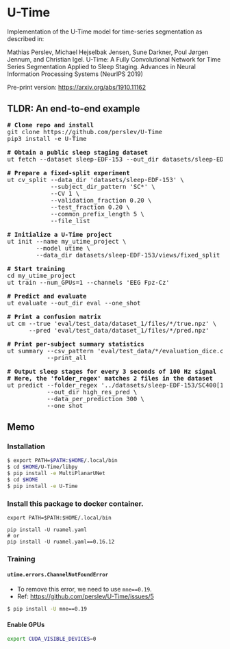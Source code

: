 # U-Time

Implementation of the U-Time model for time-series segmentation as described 
in:

Mathias Perslev, Michael Hejselbak Jensen, Sune Darkner, Poul Jørgen Jennum, 
and Christian Igel. U-Time: A Fully Convolutional Network for Time Series 
Segmentation Applied to Sleep Staging. Advances in Neural Information 
Processing Systems (NeurIPS 2019)

Pre-print version: 
https://arxiv.org/abs/1910.11162


## TLDR: An end-to-end example
<pre>
<b># Clone repo and install</b>
git clone https://github.com/perslev/U-Time
pip3 install -e U-Time

<b># Obtain a public sleep staging dataset</b>
ut fetch --dataset sleep-EDF-153 --out_dir datasets/sleep-EDF-153

<b># Prepare a fixed-split experiment</b>
ut cv_split --data_dir 'datasets/sleep-EDF-153' \
            --subject_dir_pattern 'SC*' \
            --CV 1 \
            --validation_fraction 0.20 \
            --test_fraction 0.20 \
            --common_prefix_length 5 \
            --file_list

<b># Initialize a U-Time project</b>
ut init --name my_utime_project \
        --model utime \
        --data_dir datasets/sleep-EDF-153/views/fixed_split

<b># Start training</b>
cd my_utime_project
ut train --num_GPUs=1 --channels 'EEG Fpz-Cz'

<b># Predict and evaluate</b>
ut evaluate --out_dir eval --one_shot

<b># Print a confusion matrix</b>
ut cm --true 'eval/test_data/dataset_1/files/*/true.npz' \
      --pred 'eval/test_data/dataset_1/files/*/pred.npz'
      
<b># Print per-subject summary statistics</b>
ut summary --csv_pattern 'eval/test_data/*/evaluation_dice.csv' \
           --print_all

<b># Output sleep stages for every 3 seconds of 100 Hz signal </b>
<b># Here, the 'folder_regex' matches 2 files in the dataset </b>
ut predict --folder_regex '../datasets/sleep-EDF-153/SC400[1-2]E0' \
           --out_dir high_res_pred \
           --data_per_prediction 300 \
           --one_shot
</pre>

## Memo
### Installation

```bash
$ export PATH=$PATH:$HOME/.local/bin
$ cd $HOME/U-Time/libpy
$ pip install -e MultiPlanarUNet
$ cd $HOME
$ pip install -e U-Time
```

### Install this package to docker container.

```
export PATH=$PATH:$HOME/.local/bin
```

```
pip install -U ruamel.yaml
# or
pip install -U ruamel.yaml==0.16.12
```

### Training
#### `utime.errors.ChannelNotFoundError`
+ To remove this error, we need to use `mne==0.19`.
+ Ref: https://github.com/perslev/U-Time/issues/5


```bash
$ pip install -U mne==0.19
```

#### Enable GPUs


```bash
export CUDA_VISIBLE_DEVICES=0
```
